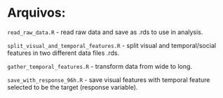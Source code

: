 # Arquivos:

`read_raw_data.R` - read raw data and save as .rds to use in analysis.

`split_visual_and_temporal_features.R` - split visual and temporal/social features in two different data files .rds.

`gather_temporal_features.R` - transform data from wide to long.

`save_with_response_96h.R` - save visual features with temporal feature selected to be the target (response variable).